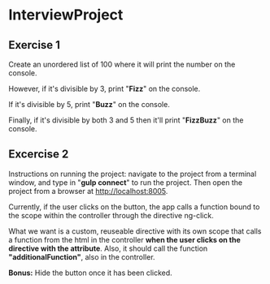 InterviewProject
================

<h2>Exercise 1</h2>

Create an unordered list of 100 where it will print the number on the console. 

However, if it's divisible by 3, print "<b>Fizz</b>" on the console. 

If it's divisible by 5, print "<b>Buzz</b>" on the console. 

Finally, if it's divisible by both 3 and 5 then it'll print "<b>FizzBuzz</b>" on the console.

<h2>Excercise 2</h2>

Instructions on running the project: navigate to the project from a terminal window, and type in "<b>gulp connect</b>" to run the project. Then open the project from a browser at <a href="http://localhost:8005">http://localhost:8005</a>. 

Currently, if the user clicks on the button, the app calls a function bound to the scope within the controller through the directive ng-click. 

What we want is a custom, reuseable directive with its own scope that calls a function from the html in the controller <b>when the user clicks on the directive with the attribute</b>. Also, it should call the function <b>"additionalFunction"</b>, also in the controller.

<b>Bonus:</b> Hide the button once it has been clicked.



